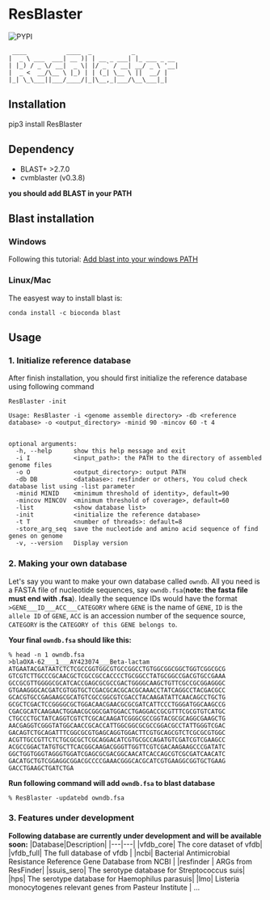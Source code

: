 # ResBlaster

![PYPI](https://img.shields.io/pypi/v/ResBlaster)

```
 ____           ____  _           _
|  _ \ ___  ___| __ )| | __ _ ___| |_ ___ _ __
| |_) / _ \/ __|  _ \| |/ _` / __| __/ _ \ '__|
|  _ <  __/\__ \ |_) | | (_| \__ \ ||  __/ |
|_| \_\___||___/____/|_|\__,_|___/\__\___|_|

```




## Installation
pip3 install ResBlaster

## Dependency
- BLAST+ >2.7.0
- cvmblaster (v0.3.8)

**you should add BLAST in your PATH**


## Blast installation
### Windows


Following this tutorial:
[Add blast into your windows PATH](http://82.157.185.121:22300/shares/BevQrP0j8EXn76p7CwfheA)

### Linux/Mac
The easyest way to install blast is:

```
conda install -c bioconda blast
```



## Usage

### 1. Initialize reference database

After finish installation, you should first initialize the reference database using following command
```
ResBlaster -init
```



```
Usage: ResBlaster -i <genome assemble directory> -db <reference database> -o <output_directory> -minid 90 -mincov 60 -t 4


optional arguments:
  -h, --help      show this help message and exit
  -i I            <input_path>: the PATH to the directory of assembled genome files
  -o O            <output_directory>: output PATH
  -db DB          <database>: resfinder or others, You colud check database list using -list parameter
  -minid MINID    <minimum threshold of identity>, default=90
  -mincov MINCOV  <minimum threshold of coverage>, default=60
  -list           <show database list>
  -init           <initialize the reference database>
  -t T            <number of threads>: default=8
  -store_arg_seq  save the nucleotide and amino acid sequence of find genes on genome
  -v, --version   Display version
  ```

### 2. Making your own database
Let's say you want to make your own database called `owndb`. All you need is a FASTA file of nucleotide sequences, say `owndb.fsa`(**note: the fasta file must end with .fsa**). Ideally the sequence IDs would have the format `>GENE___ID___ACC___CATEGORY` where `GENE` is the name of `GENE`, `ID` is the `allele ID` of `GENE`, `ACC` is an accession number of the sequence source, `CATEGORY` is the `CATEGORY of this GENE belongs to`.

**Your final `owndb.fsa` should like this:**

```
% head -n 1 owndb.fsa
>blaOXA-62___1___AY423074___Beta-lactam
ATGAATACGATAATCTCTCGCCGGTGGCGTGCCGGCCTGTGGCGGCGGCTGGTCGGCGCG
GTCGTCTTGCCCGCAACGCTCGCCGCCACCCCTGCGGCCTATGCGGCCGACGTGCCGAAA
GCCGCGTTGGGGCGCATCACCGAGCGCGCCGACTGGGGCAAGCTGTTCGCCGCGGAGGGC
GTGAAGGGCACGATCGTGGTGCTCGACGCACGCACGCAAACCTATCAGGCCTACGACGCC
GCACGTGCCGAGAAGCGCATGTCGCCGGCGTCGACCTACAAGATATTCAACAGCCTGCTG
GCGCTCGACTCCGGGGCGCTGGACAACGAACGCGCGATCATTCCCTGGGATGGCAAGCCG
CGACGCATCAAGAACTGGAACGCGGCGATGGACCTGAGGACCGCGTTTCGCGTGTCATGC
CTGCCCTGCTATCAGGTCGTCTCGCACAAGATCGGGCGCCGGTACGCGCAGGCGAAGCTG
AACGAGGTCGGGTATGGCAACCGCACCATTGGCGGCGCGCCGGACGCCTATTGGGTCGAC
GACAGTCTGCAGATTTCGGCGCGTGAGCAGGTGGACTTCGTGCAGCGTCTCGCGCGTGGC
ACGTTGCCGTTCTCTGCGCGCTCGCAGGACATCGTGCGCCAGATGTCGATCGTCGAAGCC
ACGCCGGACTATGTGCTTCACGGCAAGACGGGTTGGTTCGTCGACAAGAAGCCCGATATC
GGCTGGTGGGTAGGGTGGATCGAGCGCGACGGCAACATCACCAGCGTCGCGATCAACATC
GACATGCTGTCGGAGGCGGACGCCCCGAAACGGGCACGCATCGTGAAGGCGGTGCTGAAG
GACCTGAAGCTGATCTGA
```

**Run following command will add `owndb.fsa` to blast database**
```
% ResBlaster -updatebd owndb.fsa
```

### 3. Features under development
**Following database are currently under development and will be available soon:**
|Database|Description|
|---|---|
|vfdb_core| The core dataset of vfdb|
|vfdb_full| The full database of vfdb |
|ncbi| Bacterial Antimicrobial Resistance Reference Gene Database from NCBI |
|resfinder | ARGs from ResFinder|
|ssuis_sero| The serotype database for Streptococcus suis|
|hps| The serotype database for Haemophilus parasuis|
|lmo| Listeria monocytogenes relevant genes from Pasteur Institute |
...

